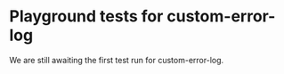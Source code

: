 # Playground tests for custom-error-log
We are still awaiting the first test run for custom-error-log.
